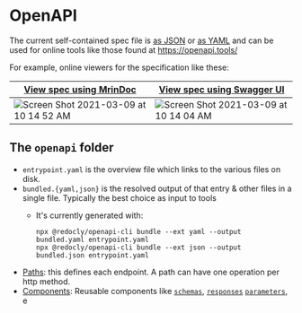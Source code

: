 # OpenAPI

The current self-contained spec file is [as JSON](https://raw.githubusercontent.com/elastic/kibana/7.x/x-pack/plugins/fleet/common/openapi/bundled.json) or [as YAML](https://raw.githubusercontent.com/elastic/kibana/7.x/x-pack/plugins/fleet/common/openapi/bundled.yaml) and can be used for online tools like those found at https://openapi.tools/

For example, online viewers for the specification like these:

| <a href="https://mrin9.github.io/OpenAPI-Viewer/#/load/https%3A%2F%2Fraw.githubusercontent.com%2Felastic%2Fkibana%2F7%2Ex%2Fx-pack%2Fplugins%2Ffleet%2Fcommon%2Fopenapi%2Fbundled.json">View spec using MrinDoc</a>  |  <a href="https://petstore.swagger.io/?url=https://raw.githubusercontent.com/elastic/kibana/7.x/x-pack/plugins/fleet/common/openapi/bundled.json">View spec using Swagger UI</a> |
|----|----|
| <img alt="Screen Shot 2021-03-09 at 10 14 52 AM" src="https://user-images.githubusercontent.com/57655/110493024-8944dd80-80c0-11eb-97b2-0666fcca3b09.png">  | <img alt="Screen Shot 2021-03-09 at 10 14 04 AM" src="https://user-images.githubusercontent.com/57655/110493019-88ac4700-80c0-11eb-982b-d5d352143003.png"> |


## The `openapi` folder

* `entrypoint.yaml` is the overview file which links to the various files on disk.
* `bundled.{yaml,json}` is the resolved output of that entry & other files in a single file. Typically the best choice as input to tools
  * It's currently generated with:

    ```
    npx @redocly/openapi-cli bundle --ext yaml --output bundled.yaml entrypoint.yaml
    npx @redocly/openapi-cli bundle --ext json --output bundled.json entrypoint.yaml
    ```
* [Paths](paths/README.md): this defines each endpoint.  A path can have one operation per http method.
* [Components](components/README.md): Reusable components like [`schemas`](https://github.com/OAI/OpenAPI-Specification/blob/master/versions/3.0.2.md#schemaObject),
  [`responses`](https://github.com/OAI/OpenAPI-Specification/blob/master/versions/3.0.2.md#responseObject)
  [`parameters`](https://github.com/OAI/OpenAPI-Specification/blob/master/versions/3.0.2.md#parameterObject), e
